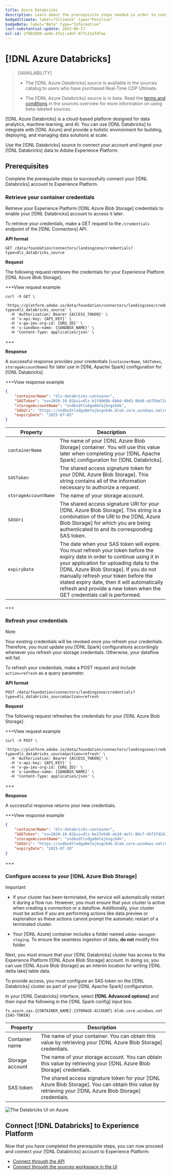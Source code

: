 ```yaml
---
title: Azure Databricks
description: Learn about the prerequisite steps needed in order to connect Azure Databricks to Experience Platform.
badgeUltimate: label="Ultimate" type="Positive"
badgeBeta: label="Beta" type="Informative"
last-substantial-update: 2025-06-17
exl-id: 2f082898-aa0e-47a1-a4bf-077c21afdfee
---
```

# [!DNL Azure Databricks]

>[!AVAILABILITY]
>
>* The [!DNL Azure Databricks] source is available in the sources catalog to users who have purchased Real-Time CDP Ultimate.
>
>* The [!DNL Azure Databricks] source is in beta. Read the [terms and conditions](../../home.md#terms-and-conditions) in the sources overview for more information on using beta-labeled sources.

[!DNL Azure Databricks] is a cloud-based platform designed for data analytics, machine learning, and AI. You can use [!DNL Databricks] to integrate with [!DNL Azure] and provide a holistic environment for building, deploying, and managing data solutions at scale.

Use the [!DNL Databricks] source to connect your account and ingest your [!DNL Databricks] data to Adobe Experience Platform.

## Prerequisites

Complete the prerequisite steps to successfully connect your [!DNL Databricks] account to Experience Platform.

### Retrieve your container credentials

Retrieve your Experience Platform [!DNL Azure Blob Storage] credentials to enable your [!DNL Databricks] account to access it later.

To retrieve your credentials, make a GET request to the `/credentials` endpoint of the [!DNL Connectors] API.

**API format**

```http
GET /data/foundation/connectors/landingzone/credentials?type=dlz_databricks_source
```

**Request**

The following request retrieves the credentials for your Experience Platform [!DNL Azure Blob Storage].

+++View request example

```shell
curl -X GET \
  'https://platform.adobe.io/data/foundation/connectors/landingzone/credentials?type=dlz_databricks_source' \
  -H 'Authorization: Bearer {ACCESS_TOKEN}' \
  -H 'x-api-key: {API_KEY}' \
  -H 'x-gw-ims-org-id: {ORG_ID}' \
  -H 'x-sandbox-name: {SANDBOX_NAME}' \
  -H 'Content-Type: application/json' \
```

+++

**Response**

A successful response provides your credentials (`containerName`, `SASToken`, `storageAccountName`) for later use in [!DNL Apache Spark] configuration for [!DNL Databricks].

+++View response example

```json
{
    "containerName": "dlz-databricks-container",
    "SASToken": "sv=2020-10-02&si=dlz-b1f4060b-6bbd-4043-9bd9-a5f5be72de30&sr=c&sp=racwdlm&sig=zVQfmuElZJzOKkUk8z5lChrJ3YQUE2h6EShDZOsVeMc%3D",
    "storageAccountName": "sndbxdtlndga8m7ajbvgc64k",
    "SASUri": "https://sndbxdtlndga8m7ajbvgc64k.blob.core.windows.net/dlz-databricks-container?sv=2020-10-02&si=dlz-b1f4060b-6bbd-4043-9bd9-a5f5be72de30&sr=c&sp=racwdlm&sig=zVQfmuElZJzOKkUk8z5lChrJ3YQUE2h6EShDZOsVeMc%3D",
    "expiryDate": "2025-07-05"
}
```

| Property | Description |
| --- | --- |
| `containerName` | The name of your [!DNL Azure Blob Storage] container. You will use this value later when completing your [!DNL Apache Spark] configuration for [!DNL Databricks]. |
| `SASToken` | The shared access signature token for your [!DNL Azure Blob Storage]. This string contains all of the information necessary to authorize a request. |
| `storageAccountName` | The name of your storage account. |
| `SASUri` | The shared access signature URI for your [!DNL Azure Blob Storage]. This string is a combination of the URI to the [!DNL Azure Blob Storage] for which you are being authenticated to and its corresponding SAS token. |
| `expiryDate` | The date when your SAS token will expire. You must refresh your token before the expiry date in order to continue using it in your application for uploading data to the [!DNL Azure Blob Storage]. If you do not manually refresh your token before the stated expiry date, then it will automatically refresh and provide a new token when the GET credentials call is performed. |

+++

### Refresh your credentials

>[!NOTE]
>
>Your existing credentials will be revoked once you refresh your credentials. Therefore, you must update you [!DNL Spark] configurations accordingly whenever you refresh your storage credentials. Otherwise, your dataflow will fail.

To refresh your credentials, make a POST request and include `action=refresh` as a query parameter.

**API format**

```http
POST /data/foundation/connectors/landingzone/credentials?type=dlz_databricks_source&action=refresh
```

**Request**

The following request refreshes the credentials for your [!DNL Azure Blob Storage].

+++View request example

```shell
curl -X POST \
  'https://platform.adobe.io/data/foundation/connectors/landingzone/credentials?type=dlz_databricks_source&action=refresh' \
  -H 'Authorization: Bearer {ACCESS_TOKEN}' \
  -H 'x-api-key: {API_KEY}' \
  -H 'x-gw-ims-org-id: {ORG_ID}' \
  -H 'x-sandbox-name: {SANDBOX_NAME}' \
  -H 'Content-Type: application/json' \
```

+++

**Response**

A successful response returns your new credentials.

+++View response example

```json
{
    "containerName": "dlz-databricks-container",
    "SASToken": "sv=2020-10-02&si=dlz-6e17e5d6-de18-4efc-88c7-45f37d242617&sr=c&sp=racwdlm&sig=wvA4K3fcEmqAA%2FPvcMhB%2FA8y8RLwVJ7zhdWbxvT1uFM%3D",
    "storageAccountName": "sndbxdtlndga8m7ajbvgc64k",
    "SASUri": "https://sndbxdtlndga8m7ajbvgc64k.blob.core.windows.net/dlz-databricks-container?sv=2020-10-02&si=dlz-6e17e5d6-de18-4efc-88c7-45f37d242617&sr=c&sp=racwdlm&sig=wvA4K3fcEmqAA%2FPvcMhB%2FA8y8RLwVJ7zhdWbxvT1uFM%3D",
    "expiryDate": "2025-07-20"
}
```

+++

### Configure access to your [!DNL Azure Blob Storage]

>[!IMPORTANT]
>
>* If your cluster has been terminated, the service will automatically restart it during a flow run. However, you must ensure that your cluster is active when creating a connection or a dataflow. Additionally, your cluster must be active if you are performing actions like data preview or exploration as these actions cannot prompt the automatic restart of a terminated cluster.
>
>* Your [!DNL Azure] container includes a folder named `adobe-managed-staging`. To ensure the seamless ingestion of data, **do not** modify this folder.


Next, you must ensure that your [!DNL Databricks] cluster has access to the Experience Platform [!DNL Azure Blob Storage] account. In doing so, you can use [!DNL Azure Blob Storage] as an interim location for writing [!DNL delta lake] table data.

To provide access, you must configure an SAS token on the [!DNL Databricks] cluster as part of your [!DNL Apache Spark] configuration.

In your [!DNL Databricks] interface, select **[!DNL Advanced options]** and then input the following in the [!DNL Spark config] input box.

```shell
fs.azure.sas.{CONTAINER_NAME}.{STORAGE-ACCOUNT}.blob.core.windows.net {SAS-TOKEN}
```

| Property | Description |
| --- | --- |
| Container name | The name of your container. You can obtain this value by retrieving your [!DNL Azure Blob Storage] credentials. |
| Storage account | The name of your storage account. You can obtain this value by retrieving your [!DNL Azure Blob Storage] credentials. |
| SAS token | The shared access signature token for your [!DNL Azure Blob Storage]. You can obtain this value by retrieving your [!DNL Azure Blob Storage] credentials. |

![The Databricks UI on Azure.](../../images/tutorials/create/databricks/databricks-ui.png)

## Connect [!DNL Databricks] to Experience Platform 

Now that you have completed the prerequisite steps, you can now proceed and connect your [!DNL Databricks] account to Experience Platform:

* [Connect through the API](../../tutorials/api/create/databases/databricks.md)
* [Connect through the sources workspace in the UI](../../tutorials/ui/create/databases/databricks.md)
